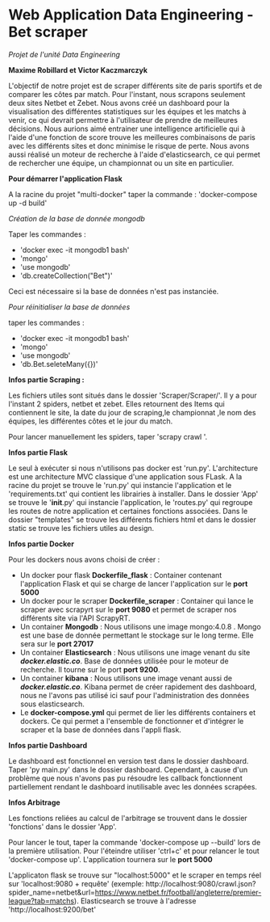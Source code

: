 # Web Application Data Engineering - Bet scraper
*Projet de l'unité Data Engineering*

**Maxime Robillard et Victor Kaczmarczyk**

L'objectif de notre projet est de scraper différents site de paris sportifs et de comparer les côtes par match. Pour l'instant, nous scrapons seulement deux sites Netbet et Zebet.
Nous avons créé un dashboard pour la visualisation des différentes statistiques sur les équipes et les matchs à venir, ce qui devrait permettre à l'utilisateur de prendre de meilleures décisions. Nous aurions aimé entrainer une intelligence artificielle qui à l'aide d'une fonction de score trouve les meilleures combinaisons de paris avec les différents sites et donc minimise le risque de perte.
Nous avons aussi réalisé un moteur de recherche à l'aide d'elasticsearch, ce qui permet de rechercher une équipe, un championnat ou un site en particulier.

**Pour démarrer l'application Flask**

A la racine du projet "multi-docker" taper la commande : 'docker-compose up -d build'

*Création de la base de donnée mongodb*

Taper les commandes :
- 'docker exec -it mongodb1 bash'
- 'mongo'
- 'use mongodb'
- 'db.createCollection("Bet")'

Ceci est nécessaire si la base de données n'est pas instanciée.

*Pour réinitialiser la base de données*  

taper les commandes :
- 'docker exec -it mongodb1 bash'
- 'mongo'
- 'use mongodb'
- 'db.Bet.seleteMany({})'

**Infos partie Scraping :**  

Les fichiers utiles sont situés dans le dossier 'Scraper/Scraper/'.
Il y a pour l'instant 2 spiders, netbet et zebet. Elles retournent des Items qui contiennent le site, la date du jour de scraping,le championnat ,le nom des équipes, les différentes côtes et le jour du match.

Pour lancer manuellement les spiders, taper 'scrapy crawl <spider name>'.

**Infos partie Flask**

Le seul à exécuter si nous n'utilisons pas docker est 'run.py'. L'architecture est une architecture MVC classique d'une application sous FLask. A la racine du projet se trouve le 'run.py' qui instancie l'application et le 'requirements.txt' qui contient les librairies à installer. Dans le dossier 'App' se trouve le '__init__.py' qui instancie l'application, le 'routes.py' qui regroupe les routes de notre application et certaines fonctions associées. Dans le dossier "templates" se trouve les différents fichiers html et dans le dossier static se trouve les fichiers utiles au design.

**Infos partie Docker**

Pour les dockers nous avons choisi de créer :
- Un docker pour flask **Dockerfile_flask** : Container contenant l'application Flask et qui se charge de lancer l'application sur le **port 5000**
- Un docker pour le scraper **Dockerfile_scraper** : Container qui lance le scraper avec scrapyrt sur le **port 9080** et permet de scraper nos différents site via l'API ScrapyRT.
- Un container **Mongodb** : Nous utilisons une image  mongo:4.0.8 . Mongo est une base de donnée permettant le stockage sur le long terme. Elle sera sur le **port 27017**
- Un container **Elasticsearch** : Nous utilisons une image venant du site ***docker.elastic.co***. Base de données utilisée pour le moteur de recherche. Il tourne sur le port **port 9200**.
- Un container **kibana** : Nous utilisons une image venant aussi de  ***docker.elastic.co***. Kibana permet de créer rapidement des dashboard, nous ne l'avons pas utilisé ici sauf pour l'administration des données sous elasticsearch.
- Le **docker-compose.yml** qui permet de lier les différents containers et dockers. Ce qui permet a l'ensemble de fonctionner et d'intégrer le scraper et la base de données dans l'appli flask.

**Infos partie Dashboard**

Le dashboard est fonctionnel en version test dans le dossier dashboard. Taper 'py main.py' dans le dossier dashboard. Cependant, à cause d'un problème que nous n'avons pas pu résoudre les callback  fonctionnent partiellement rendant le dashboard inutilisable avec les données scrapées.

**Infos Arbitrage**

Les fonctions reliées au calcul de l'arbitrage se trouvent dans le dossier 'fonctions' dans le dossier 'App'. 

Pour lancer le tout, taper la commande 'docker-compose up --build' lors de la première utilisation. Pour l'éteindre utiliser 'ctrl+c' et pour relancer le tout 'docker-compose up'.
L'application tournera sur le **port 5000**

L'applicaton flask se trouve sur "localhost:5000" et le scraper en temps réel sur 'localhost:9080 + requête' (exemple: http://localhost:9080/crawl.json?spider_name=netbet&url=https://www.netbet.fr/football/angleterre/premier-league?tab=matchs).
Elasticsearch se trouve à l'adresse 'http://localhost:9200/bet'
